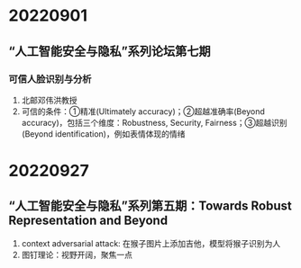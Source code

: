 # 20220901
## “人工智能安全与隐私”系列论坛第七期
### 可信人脸识别与分析
1. 北邮邓伟洪教授
2. 可信的条件：①精准(Ultimately accuracy)；②超越准确率(Beyond accuracy)，包括三个维度：Robustness, Security, Fairness；③超越识别(Beyond identification)，例如表情体现的情绪
# 20220927
## “人工智能安全与隐私”系列第五期：Towards Robust Representation and Beyond
1. context adversarial attack: 在猴子图片上添加吉他，模型将猴子识别为人
2. 图钉理论：视野开阔，聚焦一点